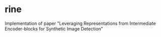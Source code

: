 # rine
Implementation of paper "Leveraging Representations from Intermediate Encoder-blocks for Synthetic Image Detection"
